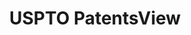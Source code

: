 ---
layout: default
bigquery: https://console.cloud.google.com/bigquery?p=patents-public-data&d=patentsview&page=dataset
citation: Attribution should be given to PatentsView for use, distribution, or derivative
  works.
code: https://github.com/CSSIP-AIR/PatentsView-Code-Snippets/
contributors: USPTO
cost: None
description: 'PatentsView includes US patent data including raw data (summaries, applications,
  pregrant applications), disambugations of inventors and assignees, and inventor
  gender estimates.  Also foreign priority data, # of figures and sheets, and government
  interest statements.'
documentation: https://patentsview.org/query/builder-faqs
last_edit: 04/11/2022, 23:44:49
location: https://patentsview.org/
maintained_by: USPTO
record_creation_timestamp: 12/2/2020 17:20:46
schema_fields:
- ipc_class
- location_id
- type
- classification_level
- level_one
- subclass
- state_fips
- longitude
- county
- doctype
- classification_status
- rule_47
- city
- rawlocation_id
- filename
- subgroup_id
- fname
- field_title
- gi_statement
- disamb_inventor_id_20190312
- name
- classification_value
- main_group
- disamb_inventor_id_20170307
- subclass_id
- text
- name_last
- dependent
- subsection_id
- action_date
- disamb_assignee_id_20181127
- rawinventor_id
- country
- disamb_inventor_id_20191008
- section_id
- disamb_assignee_id_20200331
- sequence
- status
- group_id
- num_sheets
- category_id
- application_id
- inventor_id
- disamb_inventor_id_20180528
- disamb_inventor_id_20171226
- latin_name
- title
- ipc_version_indicator
- disamb_inventor_id_20200929
- role
- relkind
- subgroup
- county_fips
- abstract
- disamb_inventor_id_20190820
- disamb_inventor_id_20200331
- series_code
- level_three
- disamb_assignee_id_20190820
- disamb_assignee_id_20191008
- disamb_assignee_id_20200630
- level_two
- disclaimer_date
- lname
- applicant_type
- group
- disamb_inventor_id_20200630
- citation_id
- num
- name_first
- disamb_assignee_id_20190312
- organization_id
- uuid
- number
- date
- disamb_inventor_id_20201229
- disamb_inventor_id_20170808
- section
- f371_date
- designation
- subcategory_id
- rel_id
- latitude
- state
- withdrawn
- _102_date
- exemplary
- deceased
- disamb_assignee_id_20200929
- male_flag
- sector_title
- _371_date
- classification_data_source
- f102_date
- latlong
- id
- attribution_status
- assignee_id
- rawassignee_id
- lawyer_id
- doc_type
- term_extension
- reldocno
- symbol_position
- disamb_inventor_id_20171003
- term_disclaimer
- term_grant
- publication_number
- category
- mainclass_id
- organization
- disamb_inventor_id_20181127
- patent_id
- disamb_inventor_id_20191231
- num_claims
- field_id
- country_transformed
- kind
- length
- contract_award_number
- male
- disamb_assignee_id_20191231
- lapse_of_patent
- num_figures
- variety
shortname: patentsview
tags:
- disambiguation
- United States
- gender
terms_of_use: Creative Commons Attribution 4.0 International License.
timeframe: 1963-1999
title: USPTO PatentsView
uuid: cf1780b1-e265-4e49-8d1d-83b9cfe0fd9a
---